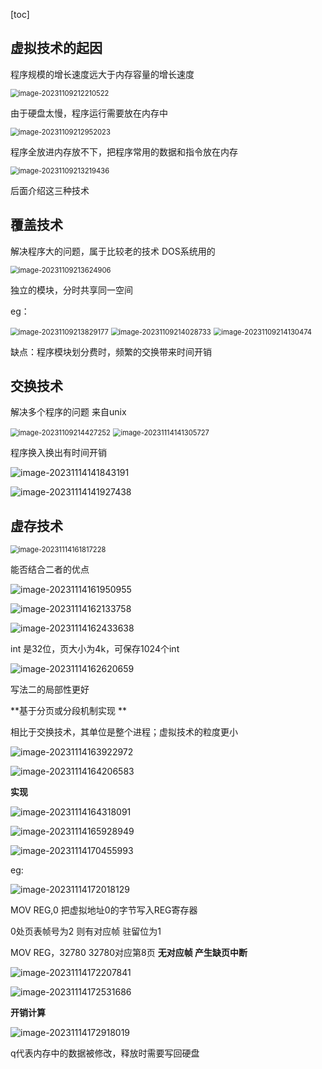 [toc]

## 虚拟技术的起因

程序规模的增长速度远大于内存容量的增长速度

<img src="./image/image_5.%20%E8%99%9A%E6%8B%9F%E5%86%85%E5%AD%98/image-20231109212210522.png" alt="image-20231109212210522" style="zoom:80%;" />

由于硬盘太慢，程序运行需要放在内存中

<img src="./image/image_5.%20%E8%99%9A%E6%8B%9F%E5%86%85%E5%AD%98/image-20231109212952023.png" alt="image-20231109212952023" style="zoom:80%;" />

程序全放进内存放不下，把程序常用的数据和指令放在内存

<img src="./image/image_5.%20%E8%99%9A%E6%8B%9F%E5%86%85%E5%AD%98/image-20231109213219436.png" alt="image-20231109213219436" style="zoom:80%;" />

后面介绍这三种技术

## 覆盖技术

解决程序大的问题，属于比较老的技术  DOS系统用的

<img src="./image/image_5.%20%E8%99%9A%E6%8B%9F%E5%86%85%E5%AD%98/image-20231109213624906.png" alt="image-20231109213624906" style="zoom:80%;" />

独立的模块，分时共享同一空间

eg：

<img src="./image/image_5.%20%E8%99%9A%E6%8B%9F%E5%86%85%E5%AD%98/image-20231109213829177.png" alt="image-20231109213829177" style="zoom:80%;" />

<img src="./image/image_5.%20%E8%99%9A%E6%8B%9F%E5%86%85%E5%AD%98/image-20231109214028733.png" alt="image-20231109214028733" style="zoom:80%;" />

<img src="./image/image_5.%20%E8%99%9A%E6%8B%9F%E5%86%85%E5%AD%98/image-20231109214130474.png" alt="image-20231109214130474" style="zoom:80%;" />

缺点：程序模块划分费时，频繁的交换带来时间开销

## 交换技术

解决多个程序的问题  来自unix

<img src="./image/image_5.%20%E8%99%9A%E6%8B%9F%E5%86%85%E5%AD%98/image-20231109214427252.png" alt="image-20231109214427252" style="zoom:80%;" />

<img src="./image/image_5.%20%E8%99%9A%E6%8B%9F%E5%86%85%E5%AD%98/image-20231114141305727.png" alt="image-20231114141305727" style="zoom:80%;" />

程序换入换出有时间开销

![image-20231114141843191](./image/image_5.%20%E8%99%9A%E6%8B%9F%E5%86%85%E5%AD%98/image-20231114141843191.png)

![image-20231114141927438](./image/image_5.%20%E8%99%9A%E6%8B%9F%E5%86%85%E5%AD%98/image-20231114141927438.png)

## 虚存技术

<img src="./image/image_5.%20%E8%99%9A%E6%8B%9F%E5%86%85%E5%AD%98/image-20231114161817228.png" alt="image-20231114161817228" style="zoom:80%;" />

能否结合二者的优点

![image-20231114161950955](./image/image_5.%20%E8%99%9A%E6%8B%9F%E5%86%85%E5%AD%98/image-20231114161950955.png)

![image-20231114162133758](./image/image_5.%20%E8%99%9A%E6%8B%9F%E5%86%85%E5%AD%98/image-20231114162133758.png)

 ![image-20231114162433638](./image/image_5.%20%E8%99%9A%E6%8B%9F%E5%86%85%E5%AD%98/image-20231114162433638.png)

int 是32位，页大小为4k，可保存1024个int

![image-20231114162620659](./image/image_5.%20%E8%99%9A%E6%8B%9F%E5%86%85%E5%AD%98/image-20231114162620659.png)

写法二的局部性更好

**基于分页或分段机制实现 ** 

相比于交换技术，其单位是整个进程；虚拟技术的粒度更小

![image-20231114163922972](./image/image_5.%20%E8%99%9A%E6%8B%9F%E5%86%85%E5%AD%98/image-20231114163922972.png)

![image-20231114164206583](./image/image_5.%20%E8%99%9A%E6%8B%9F%E5%86%85%E5%AD%98/image-20231114164206583.png)

**实现**

![image-20231114164318091](./image/image_5.%20%E8%99%9A%E6%8B%9F%E5%86%85%E5%AD%98/image-20231114164318091.png)

![image-20231114165928949](./image/image_5.%20%E8%99%9A%E6%8B%9F%E5%86%85%E5%AD%98/image-20231114165928949.png)

![image-20231114170455993](./image/image_5.%20%E8%99%9A%E6%8B%9F%E5%86%85%E5%AD%98/image-20231114170455993.png)

eg:

![image-20231114172018129](./image/image_5.%20%E8%99%9A%E6%8B%9F%E5%86%85%E5%AD%98/image-20231114172018129.png)

MOV REG,0   把虚拟地址0的字节写入REG寄存器

0处页表帧号为2   则有对应帧 驻留位为1

MOV REG，32780    32780对应第8页   **无对应帧 产生缺页中断**

![image-20231114172207841](./image/image_5.%20%E8%99%9A%E6%8B%9F%E5%86%85%E5%AD%98/image-20231114172207841.png)

![image-20231114172531686](./image/image_5.%20%E8%99%9A%E6%8B%9F%E5%86%85%E5%AD%98/image-20231114172531686.png)



**开销计算**

![image-20231114172918019](./image/image_5.%20%E8%99%9A%E6%8B%9F%E5%86%85%E5%AD%98/image-20231114172918019.png)

q代表内存中的数据被修改，释放时需要写回硬盘